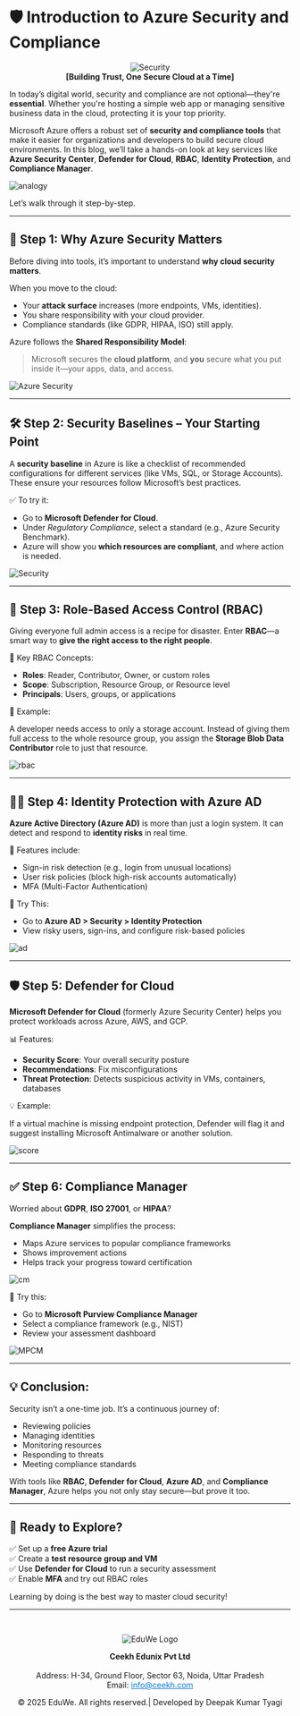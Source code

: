 
# 🛡️ **Introduction to Azure Security and Compliance**
<div><center><img src="/media/blog79.png" alt="Security" style="max-width: 250px; height: auto;"/></center></div>

<div><center><strong>[Building Trust, One Secure Cloud at a Time]</strong></center></div>

In today’s digital world, security and compliance are not optional—they're **essential**. Whether you're hosting a simple web app or managing sensitive business data in the cloud, protecting it is your top priority.

Microsoft Azure offers a robust set of **security and compliance tools** that make it easier for organizations and developers to build secure cloud environments. In this blog, we’ll take a hands-on look at key services like **Azure Security Center**, **Defender for Cloud**, **RBAC**, **Identity Protection**, and **Compliance Manager**.

![analogy](../media/blog71.png)

Let’s walk through it step-by-step.

---

## 🔐 Step 1: Why Azure Security Matters

Before diving into tools, it’s important to understand **why cloud security matters**.

When you move to the cloud:

- Your **attack surface** increases (more endpoints, VMs, identities).
- You share responsibility with your cloud provider.
- Compliance standards (like GDPR, HIPAA, ISO) still apply.

Azure follows the **Shared Responsibility Model**:  
> Microsoft secures the **cloud platform**, and **you** secure what you put inside it—your apps, data, and access.

![Azure Security](../media/blog72.png)

---

## 🛠️ Step 2: Security Baselines – Your Starting Point

A **security baseline** in Azure is like a checklist of recommended configurations for different services (like VMs, SQL, or Storage Accounts). These ensure your resources follow Microsoft’s best practices.

✅ To try it:

- Go to **Microsoft Defender for Cloud**.
- Under *Regulatory Compliance*, select a standard (e.g., Azure Security Benchmark).
- Azure will show you **which resources are compliant**, and where action is needed.

![Security](../media/blog73.png)

---

## 👥 Step 3: Role-Based Access Control (RBAC)

Giving everyone full admin access is a recipe for disaster. Enter **RBAC**—a smart way to **give the right access to the right people**.

🎯 Key RBAC Concepts:

- **Roles**: Reader, Contributor, Owner, or custom roles
- **Scope**: Subscription, Resource Group, or Resource level
- **Principals**: Users, groups, or applications

🔧 Example:

A developer needs access to only a storage account. Instead of giving them full access to the whole resource group, you assign the **Storage Blob Data Contributor** role to just that resource.

![rbac](../media/blog74.png)

---

## 🧑‍💼 Step 4: Identity Protection with Azure AD

**Azure Active Directory (Azure AD)** is more than just a login system. It can detect and respond to **identity risks** in real time.

🚨 Features include:

- Sign-in risk detection (e.g., login from unusual locations)
- User risk policies (block high-risk accounts automatically)
- MFA (Multi-Factor Authentication)

🧪 Try This:

- Go to **Azure AD > Security > Identity Protection**
- View risky users, sign-ins, and configure risk-based policies

![ad](../media/blog75.png)

---

## 🛡️ Step 5: Defender for Cloud

**Microsoft Defender for Cloud** (formerly Azure Security Center) helps you protect workloads across Azure, AWS, and GCP.

📊 Features:

- **Security Score**: Your overall security posture
- **Recommendations**: Fix misconfigurations
- **Threat Protection**: Detects suspicious activity in VMs, containers, databases

💡 Example:

If a virtual machine is missing endpoint protection, Defender will flag it and suggest installing Microsoft Antimalware or another solution.

![score](../media/blog76.png)

---

## ✅ Step 6: Compliance Manager

Worried about **GDPR**, **ISO 27001**, or **HIPAA**?

**Compliance Manager** simplifies the process:

- Maps Azure services to popular compliance frameworks
- Shows improvement actions
- Helps track your progress toward certification

![cm](../media/blog77.png)

🧭 Try this:

- Go to **Microsoft Purview Compliance Manager**
- Select a compliance framework (e.g., NIST)
- Review your assessment dashboard

![MPCM](../media/blog78.png)

---

## 💡 Conclusion:

Security isn’t a one-time job. It’s a continuous journey of:

- Reviewing policies  
- Managing identities  
- Monitoring resources  
- Responding to threats  
- Meeting compliance standards  

With tools like **RBAC**, **Defender for Cloud**, **Azure AD**, and **Compliance Manager**, Azure helps you not only stay secure—but prove it too.

---

## 🚀 Ready to Explore?

✅ Set up a **free Azure trial**  
✅ Create a **test resource group and VM**  
✅ Use **Defender for Cloud** to run a security assessment  
✅ Enable **MFA** and try out RBAC roles  

Learning by doing is the best way to master cloud security!

---
<div style="text-align: center; padding-top: 30px;">
  <img src="../media/logo.png" alt="EduWe Logo" style="max-width: 150px; height: auto;">
  <p>
  <center><strong>Ceekh Edunix Pvt Ltd</strong></center><br>
    Address: H-34, Ground Floor, Sector 63, Noida, Uttar Pradesh<br>
    Email: <a href="mailto:info@ceekh.com" style="color: #007bff;">info@ceekh.com</a>
  </p>
  <p style="font-size: 14px; color: #555;"><center>© 2025 EduWe. All rights reserved.| Developed by Deepak Kumar Tyagi </center></p>
</div>